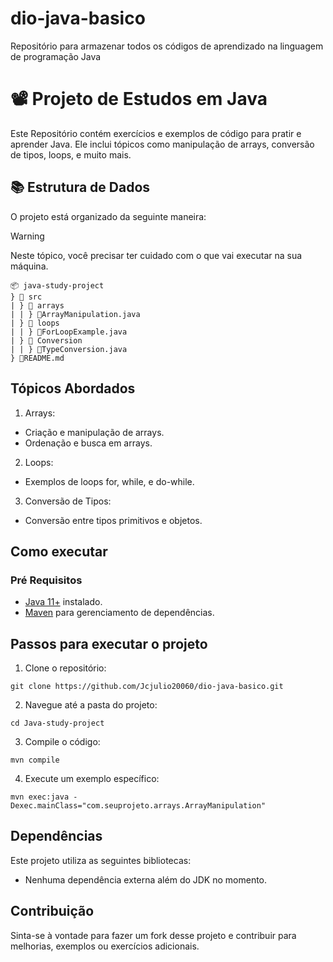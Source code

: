 # dio-java-basico
Repositório para armazenar todos os códigos de aprendizado na linguagem de programação Java

# 📽 Projeto de Estudos em Java

Este Repositório contém exercícios e exemplos de código para pratir e aprender Java. Ele inclui tópicos como manipulação de arrays, conversão de tipos, loops, e muito mais.

## 📚 Estrutura de Dados

O projeto está organizado da seguinte maneira:

> [!WARNING]
> Neste tópico, você precisar ter cuidado com o que vai executar na sua máquina.

```
📦 java-study-project
} 📁 src
| } 📁 arrays
| | } 📜ArrayManipulation.java
| } 📁 loops
| | } 📜ForLoopExample.java
| } 📁 Conversion
| | } 📜TypeConversion.java
} 📜README.md
```

## Tópicos Abordados
1. Arrays:
- Criação e manipulação de arrays.
- Ordenação e busca em arrays.
2. Loops:
- Exemplos de loops for, while, e do-while.
3. Conversão de Tipos:
- Conversão entre tipos primitivos e objetos.

## Como executar
### Pré Requisitos

- [Java 11+](https://www.oracle.com/java/technologies/downloads/#java11) instalado.
- [Maven](https://maven.apache.org/) para gerenciamento de dependências.

## Passos para executar o projeto
1. Clone o repositório:
```
git clone https://github.com/Jcjulio20060/dio-java-basico.git
```
2. Navegue até a pasta do projeto:
```
cd Java-study-project
```
3. Compile o código:
```
mvn compile
```
4. Execute um exemplo específico:
```
mvn exec:java -Dexec.mainClass="com.seuprojeto.arrays.ArrayManipulation"
```

## Dependências

Este projeto utiliza as seguintes bibliotecas:
- Nenhuma dependência externa além do JDK no momento.

## Contribuição

Sinta-se à vontade para fazer um fork desse projeto e contribuir para melhorias, exemplos ou exercícios adicionais.